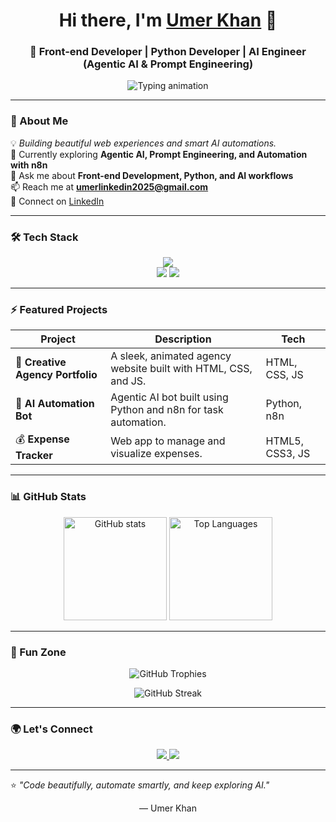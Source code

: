 <!-- 🌟 Umer Khan's GitHub Profile 🌟 -->

<h1 align="center">Hi there, I'm <a href="https://github.com/UmerKhan">Umer Khan</a> 👋</h1>
<h3 align="center">🚀 Front-end Developer | Python Developer | AI Engineer (Agentic AI & Prompt Engineering)</h3>

<p align="center">
  <img src="https://readme-typing-svg.demolab.com?font=Fira+Code&weight=600&size=22&pause=1000&color=00F5D4&center=true&vCenter=true&width=550&lines=Building+beautiful+web+experiences;Creating+AI-powered+automations;Exploring+Agentic+AI+and+n8n+workflows" alt="Typing animation" />
</p>

---

### 🧠 About Me  
💡 *Building beautiful web experiences and smart AI automations.*  
🌱 Currently exploring **Agentic AI, Prompt Engineering, and Automation with n8n**  
💬 Ask me about **Front-end Development, Python, and AI workflows**  
📫 Reach me at **umerlinkedin2025@gmail.com**  
🔗 Connect on [LinkedIn](https://www.linkedin.com/in/umer-shahid-ali)  

---

### 🛠️ Tech Stack

<p align="center">
  <img src="https://skillicons.dev/icons?i=html,css,js,python,react,tailwind,git,github,vscode" />
  <br/>
  <img src="https://img.shields.io/badge/Artificial%20Intelligence-%2300C853.svg?&style=for-the-badge&logo=ai&logoColor=white" />
  <img src="https://img.shields.io/badge/n8n-%23F37E26.svg?&style=for-the-badge&logo=n8n&logoColor=white" />
</p>

---

### ⚡ Featured Projects

| Project | Description | Tech |
|----------|--------------|------|
| 🎨 **Creative Agency Portfolio** | A sleek, animated agency website built with HTML, CSS, and JS. | HTML, CSS, JS |
| 🤖 **AI Automation Bot** | Agentic AI bot built using Python and n8n for task automation. | Python, n8n |
| 💰 **Expense Tracker** | Web app to manage and visualize expenses. | HTML5, CSS3, JS |

---

### 📊 GitHub Stats

<p align="center">
  <img src="https://github-readme-stats.vercel.app/api?username=UmerKhan&show_icons=true&theme=radical" alt="GitHub stats" height="165"/>
  <img src="https://github-readme-stats.vercel.app/api/top-langs/?username=UmerKhan&layout=compact&theme=radical" alt="Top Languages" height="165"/>
</p>

---

### 🧩 Fun Zone

<p align="center">
  <img src="https://github-profile-trophy.vercel.app/?username=UmerKhan&theme=algolia&no-bg=true&no-frame=true&row=1&column=6" alt="GitHub Trophies" />
</p>

<p align="center">
  <img src="https://github-readme-streak-stats.herokuapp.com/?user=UmerKhan&theme=radical" alt="GitHub Streak" />
</p>

---

### 🌍 Let's Connect  
<p align="center">
  <a href="www.linkedin.com/in/umer-shahid-ali-b26721383">
    <img src="https://img.shields.io/badge/LinkedIn-Umer%20Shahid%20Ali-blue?style=for-the-badge&logo=linkedin" />
  </a>
  <a href="mailto:umerlinkedin2025@gmail.com">
    <img src="https://img.shields.io/badge/Email-Contact%20Me-red?style=for-the-badge&logo=gmail&logoColor=white" />
  </a>
</p>

---

⭐ *"Code beautifully, automate smartly, and keep exploring AI."*  
<p align="center">— Umer Khan</p>
